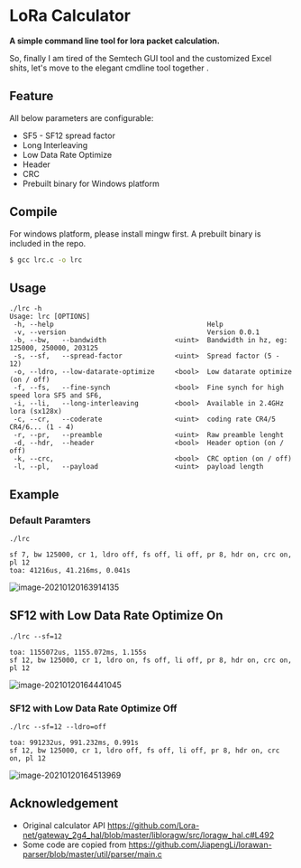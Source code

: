 # LoRa Calculator 
**A simple command line tool for lora packet calculation.**

So, finally I am tired of the Semtech GUI tool and the customized Excel shits, let's move to the elegant cmdline tool together . 

## Feature

All below parameters are configurable:

- SF5 - SF12 spread factor
- Long Interleaving
- Low Data Rate Optimize
- Header
- CRC
- Prebuilt binary for Windows platform

## Compile

For windows platform, please install mingw first. A prebuilt binary is included in the repo. 

```bash
$ gcc lrc.c -o lrc
```

## Usage

```
./lrc -h
Usage: lrc [OPTIONS]
 -h, --help                                      Help
 -v, --version                                   Version 0.0.1
 -b, --bw,   --bandwidth                 <uint>  Bandwidth in hz, eg: 125000, 250000, 203125
 -s, --sf,   --spread-factor             <uint>  Spread factor (5 - 12)
 -o, --ldro, --low-datarate-optimize     <bool>  Low datarate optimize (on / off)
 -f, --fs,   --fine-synch                <bool>  Fine synch for high speed lora SF5 and SF6,
 -i, --li,   --long-interleaving         <bool>  Available in 2.4GHz lora (sx128x)
 -c, --cr,   --coderate                  <uint>  coding rate CR4/5 CR4/6... (1 - 4)
 -r, --pr,   --preamble                  <uint>  Raw preamble lenght
 -d, --hdr,  --header                    <bool>  Header option (on / off)
 -k, --crc,                              <bool>  CRC option (on / off)
 -l, --pl,   --payload                   <uint>  payload length
```

## Example

### Default Paramters

```
./lrc

sf 7, bw 125000, cr 1, ldro off, fs off, li off, pr 8, hdr on, crc on, pl 12
toa: 41216us, 41.216ms, 0.041s
```

![image-20210120163914135](https://img.juzuq.com/20210120-163918-123.png)

## SF12 with Low Data Rate Optimize On

```
./lrc --sf=12

toa: 1155072us, 1155.072ms, 1.155s
sf 12, bw 125000, cr 1, ldro on, fs off, li off, pr 8, hdr on, crc on, pl 12
```

![image-20210120164441045](https://img.juzuq.com/20210120-164443-628.png)

### SF12 with Low Data Rate Optimize Off

```
./lrc --sf=12 --ldro=off

toa: 991232us, 991.232ms, 0.991s
sf 12, bw 125000, cr 1, ldro off, fs off, li off, pr 8, hdr on, crc on, pl 12
```

![image-20210120164513969](https://img.juzuq.com/20210120-164612-732.png)

## Acknowledgement 

- Original calculator API https://github.com/Lora-net/gateway_2g4_hal/blob/master/libloragw/src/loragw_hal.c#L492
- Some code are copied from https://github.com/JiapengLi/lorawan-parser/blob/master/util/parser/main.c